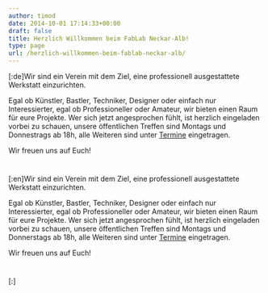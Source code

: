 ```yaml
---
author: timod
date: 2014-10-01 17:14:33+00:00
draft: false
title: Herzlich Willkommen beim FabLab Neckar-Alb!
type: page
url: /herzlich-willkommen-beim-fablab-neckar-alb/
---
```


[:de]Wir sind ein Verein mit dem Ziel, eine professionell ausgestattete Werkstatt einzurichten.

Egal ob Künstler, Bastler, Techniker, Designer oder einfach nur Interessierter, egal ob Professioneller oder Amateur, wir bieten einen Raum für eure Projekte. Wer sich jetzt angesprochen fühlt, ist herzlich eingeladen vorbei zu schauen, unsere öffentlichen Treffen sind Montags und Donnestrags ab 18h, alle Weiteren sind unter [Termine](https://www.fablab-neckar-alb.org/?post_type=tribe_events) eingetragen.

Wir freuen uns auf Euch!




# 

[:en]Wir sind ein Verein mit dem Ziel, eine professionell ausgestattete Werkstatt einzurichten.

Egal ob Künstler, Bastler, Techniker, Designer oder einfach nur Interessierter, egal ob Professioneller oder Amateur, wir bieten einen Raum für eure Projekte. Wer sich jetzt angesprochen fühlt, ist herzlich eingeladen vorbei zu schauen, unsere öffentlichen Treffen sind Montags und Donnerstags ab 18h, alle Weiteren sind unter [Termine](https://www.fablab-neckar-alb.org/?post_type=tribe_events) eingetragen.

Wir freuen uns auf Euch!




# 

[:]
